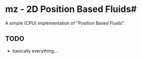 # mz - 2D Position Based Fluids#
A simple (CPU) implementation of "Position Based Fluids".

## TODO ##
- basically everything...
